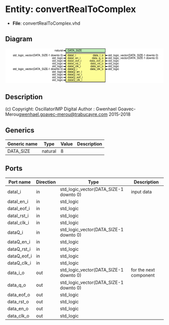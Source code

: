 # Entity: convertRealToComplex

- **File**: convertRealToComplex.vhd
## Diagram

![Diagram](convertRealToComplex.svg "Diagram")
## Description

(c) Copyright: OscillatorIMP Digital
Author : Gwenhael Goavec-Merou<gwenhael.goavec-merou@trabucayre.com>
2015-2018
## Generics

| Generic name | Type    | Value | Description |
| ------------ | ------- | ----- | ----------- |
| DATA_SIZE    | natural | 8     |             |
## Ports

| Port name   | Direction | Type                                   | Description            |
| ----------- | --------- | -------------------------------------- | ---------------------- |
| dataI_i     | in        | std_logic_vector(DATA_SIZE-1 downto 0) | input data             |
| dataI_en_i  | in        | std_logic                              |                        |
| dataI_eof_i | in        | std_logic                              |                        |
| dataI_rst_i | in        | std_logic                              |                        |
| dataI_clk_i | in        | std_logic                              |                        |
| dataQ_i     | in        | std_logic_vector(DATA_SIZE-1 downto 0) |                        |
| dataQ_en_i  | in        | std_logic                              |                        |
| dataQ_rst_i | in        | std_logic                              |                        |
| dataQ_eof_i | in        | std_logic                              |                        |
| dataQ_clk_i | in        | std_logic                              |                        |
| data_i_o    | out       | std_logic_vector(DATA_SIZE-1 downto 0) | for the next component |
| data_q_o    | out       | std_logic_vector(DATA_SIZE-1 downto 0) |                        |
| data_eof_o  | out       | std_logic                              |                        |
| data_rst_o  | out       | std_logic                              |                        |
| data_en_o   | out       | std_logic                              |                        |
| data_clk_o  | out       | std_logic                              |                        |

